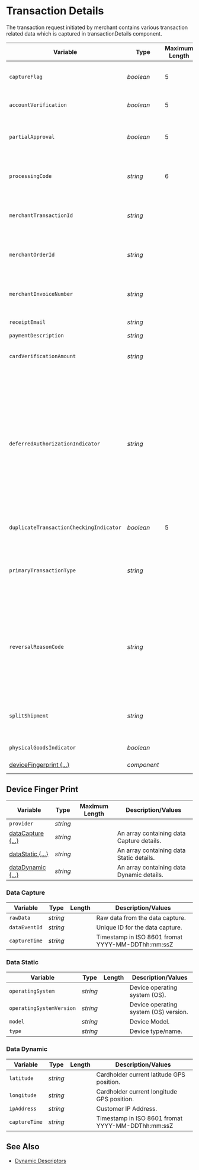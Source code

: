# Transaction Details

The transaction request initiated by merchant contains various transaction related data which is captured in transactionDetails component.

|Variable    | Type| Maximum Length | Description/Values|
|---------|-----------|----------------|---------|
| `captureFlag` | *boolean* | 5 | Designates if the transaction should be captured. Auth (*FALSE*) or Sale (*TRUE*)|
| `accountVerification` | *boolean* | 5 | Determines if verification should be performed on the Payment Type.|
| `partialApproval` | *boolean* | 5 | Indicates if a partial approval is allowed. Partial approval should only be used in a card present or gift card transaction.|
| `processingCode` | *string* | 6 | A [required code](../Guides-Info/Processing-Code.md) is used in conjunction with the message type to define the type of transaction that is by the terminal to the host.|
| `merchantTransactionId` | *string* |  | Client transaction ID if supplied by client mapped from Retrieval Reference Number (RRN) in the Request.|
| `merchantOrderId` | *string* |  | Client transaction ID if supplied by client mapped from Retrieval Reference Number (RRN) in the Request.|
| `merchantInvoiceNumber` | *string* |  | Client transaction ID if supplied by client mapped from Retrieval Reference Number (RRN) in the Request.|
| `receiptEmail` | *string* |  | Email id to send the digital receipt.|
| `paymentDescription` | *string* |  | Payment Description|
| `cardVerificationAmount` | *string* |  | Amount to charge the card to attempt verification. Note: some card brands do not allow zero $ auth.|
| `deferredAuthorizationIndicator` | *string* |  | This tag indicates a transaction that occurs when a merchant captures transaction information while the connectivity is interrupted or unavailable. This tag must be sent in the authorization/ purchase/ refund transaction once the connectivity is restored.</br>Accepted Request Types:</br>*INCREMENTAL_AUTH*</br>*RESUBMIT_AUTH*</br>*DELAYED_CHARGE*</br>*REAUTH*</br>*NO_SHOW* - Auto Rental & Lodging</br>*TOP_UP*</br>*DEFERRED_AUTH*|
| `duplicateTransactionCheckingIndicator` | *boolean* | 5 | Determines if duplicate transactions should be checked.|
| `primaryTransactionType` | *string* |  | Identifies the primary transaction type.</br>Accepted Request Types :</br>*AUTH_ONLY*</br>*CHARGE_PREAUTH*</br>*CHARGE_SALE*</br>*CANCEL*</br>*REFUND*|
| `reversalReasonCode` | *string* |  | Reason the merchant/ customer requests for cancel (void).</br>Accepted Request Types:</br>*VOIDED*</br>*TIMEOUT*</br>*EDIT_ERROR*</br>*MAC_VERIFICATION_ERROR*</br>MAC_SYNCH_ERROR</br>*ENCRYPTION_ERROR*</br>*SYSTEM_ERROR*</br>*SUSPECTED_FRAUD*|
| `splitShipment` | *string* |  | Identifies the number of shipments if the transaction will contain multiple shipments. Can be set during pre-auth or the first post-auth.|
| `physicalGoodsIndicator` | *boolean* |  | Identifies if physical goods were sold.|
| [deviceFingerprint {...}](#device-finger-print) | *component* |  | An array containing the device fingerprint details.|

## Device Finger Print

Variable | Type| Maximum Length | Description/Values|
|---------|----------|----------------|---------|
|`provider` | *string* |  |  |
|[dataCapture {...}](#data-capture)| *string* |  | An array containing data Capture details. | 
|[dataStatic {...}](#data-static)| *string* |  | An array containing data Static details.|
|[dataDynamic {...}](#data-dynamic)| *string* |  | An array containing data Dynamic details. |


### Data Capture

| Variable | Type | Length | Description/Values |
| -------- | :--: | :------------: | ------------------ |
| `rawData` | *string* |  | Raw data from the data capture. |
| `dataEventId` | *string* |  | Unique ID for the data capture. |
| `captureTime` | *string* |  | Timestamp in ISO 8601 fromat YYYY-MM-DDThh:mm:ssZ |


### Data Static

| Variable | Type | Length | Description/Values |
| -------- | :--: | :------------: | ------------------ |
| `operatingSystem` | *string* |  | Device operating system (OS). |
| `operatingSystemVersion` | *string* |  | Device operating system (OS) version. |
| `model` | *string* |  | Device Model. |
| `type` | *string* |  | Device type/name. |


### Data Dynamic

| Variable | Type | Length | Description/Values |
| -------- | :--: | :------------: | ------------------ |
| `latitude` | *string* |  | Cardholder current latitude GPS position. |
| `longitude` | *string* |  | Cardholder current longitude GPS position. |
| `ipAddress` | *string* |  | Customer IP Address. |
| `captureTime` | *string* |  | Timestamp in ISO 8601 fromat YYYY-MM-DDThh:mm:ssZ |

## See Also

- [Dynamic Descriptors](../Guides-Info/Dynamic-Descriptor.md)
